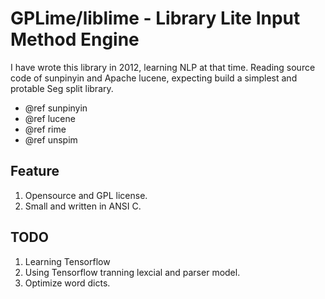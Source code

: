 # GPLime/liblime - Library Lite Input Method Engine
I have wrote this library in 2012, learning NLP at that time.
Reading source code of sunpinyin and Apache lucene,
expecting build a simplest and protable Seg split library.

- @ref sunpinyin
- @ref lucene
- @ref rime
- @ref unspim

## Feature
1. Opensource and GPL license.
2. Small and written in ANSI C.


## TODO
1. Learning Tensorflow
2. Using Tensorflow tranning lexcial and parser model.
3. Optimize word dicts.

